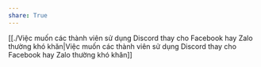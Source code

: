 ```yaml
---
share: True
---
```

[[./Việc muốn các thành viên sử dụng Discord thay cho Facebook hay Zalo thường khó khăn|Việc muốn các thành viên sử dụng Discord thay cho Facebook hay Zalo thường khó khăn]]